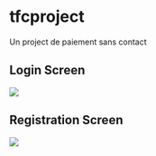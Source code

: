 # tfcproject
Un project de paiement sans contact

## Login Screen
![](https://raw.githubusercontent.com/eric-ampire/tfcproject/master/Screenshot_1566329675.png)

## Registration Screen
![](https://raw.githubusercontent.com/eric-ampire/tfcproject/master/Screenshot_1566329683.png)
